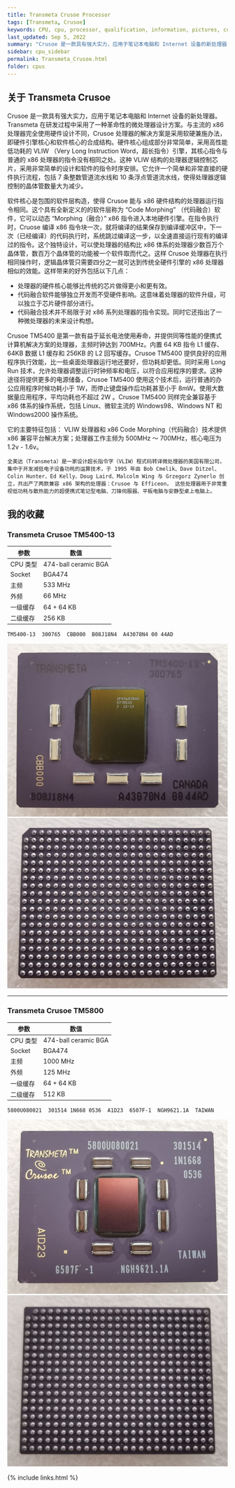 ```yaml
---
title: Transmeta Crusoe Processor
tags: [Transmeta, Crusoe]
keywords: CPU, cpu, processor, qualification, information, pictures, core, frequency, chip packaging, packaging, cpu info, x86, collection, amd, cyrix, harris, ibm, idt, iit, intel, motorola, nec, sgs, sgs-thomson, siemens, ST, signetics, mhs, ti, texas instruments, ulsi, umc, weitek, zilog, 808x, 8085, 8088, 8086, 80188, 80186, 80286, 286, 80386, 386, i386, Am386, 386sx, 386dx, 486, i486, 586, 486sx, 486dx, overdrive, 487, pentium, 586, 5x86, 386dlc, 386slc, 486dx2, mmx, ppro, pentium-pro, pro, athlon, duron, z80, dirk oppelt, dirk, oppelt, engineering, sample, samples
last_updated: Sep 5, 2022
summary: "Crusoe 是一款具有强大实力，应用于笔记本电脑和 Internet 设备的新处理器，采用硬件引擎核心和软件核心的合成结构。"
sidebar: cpu_sidebar
permalink: Transmeta_Crusoe.html
folder: cpus
---
```


## 关于 Transmeta Crusoe

Crusoe 是一款具有强大实力，应用于笔记本电脑和 Internet 设备的新处理器。Transmeta 在研发过程中采用了一种革命性的微处理器设计方案。与主流的 x86 处理器完全使用硬件设计不同，Crusoe 处理器的解决方案是采用软硬兼施办法，即硬件引擎核心和软件核心的合成结构。硬件核心组成部分非常简单，采用高性能低功耗的 VLIW （Very Long Instruction Word，超长指令）引擎，其核心指令与普通的 x86 处理器的指令没有相同之处。这种 VLIW 结构的处理器逻辑控制芯片，采用非常简单的设计和软件的指令时序安排。它允许一个简单和非常直接的硬件执行流程，包括 7 条整数管道流水线和 10 条浮点管道流水线，使得处理器逻辑控制的晶体管数量大为减少。

软件核心是包围的软件层构造，使得 Crusoe 能与 x86 硬件结构的处理器运行指令相同。这个具有全新定义的的软件层称为 “Code Morphing” （代码融合）软件，它可以动态 “Morphing（融合）” x86 指令进入本地硬件引擎。在指令执行时，Cruose 编译 x86 指令块一次，就将编译的结果保存到编译缓冲区中，下一次（已经编译）的代码执行时，系统跳过编译这一步，以全速直接运行现有的编译过的指令。这个独特设计，可以使处理器的结构比 x86 体系的处理器少数百万个晶体管，数百万个晶体管的功能被一个软件取而代之。这样 Crusoe 处理器在执行相同操作时，逻辑晶体管只需要四分之一就可达到传统全硬件引擎的 x86 处理器相似的效能。这样带来的好外包括以下几点：

 - 处理器的硬件核心能够比传统的芯片做得更小和更有效。
 - 代码融合软件能够独立开发而不受硬件影响。这意味着处理器的软件升级，可以独立于芯片硬件部分进行。
 - 代码融合技术并不局限于对 x86 系列处理器的指令实现。同时它还指出了一种微处理器的未来设计构想。

Crusoe TM5400 是第一款有益于延长电池使用寿命，并提供同等性能的便携式计算机解决方案的处理器，主频时钟达到 700MHz。内置 64 KB 指令 L1 缓存、64KB 数据 L1 缓存和 256KB 的 L2 回写缓存。Crusoe TM5400 提供良好的应用程序执行效能，比一些桌面处理器运行地还要好，但功耗却更低。同时采用 Long Run 技术，允许处理器调整运行时钟频率和电压，以符合应用程序的要求。这种途径将提供更多的电源储备，Crusoe TM5400 使用这个技术后，运行普通的办公应用程序时候功耗小于 1W，而停止键盘操作后功耗甚至小于 8mW。使用大数据量应用程序，平均功耗也不超过 2W 。Crusoe TM5400 同样完全兼容基于 x86 体系的操作系统，包括 Linux、微软主流的 Windows98、Windows NT 和 Windows2000 操作系统。

它的主要特征包括： VLIW 处理器和 x86 Code Morphing（代码融合）技术提供 x86 兼容平台解决方案；处理器工作主频为 500MHz ～ 700MHz，核心电压为 1.2v - 1.6v。

```
全美达（Transmeta）是一家设计超长指令字（VLIW）程式码转译微处理器的美国有限公司，集中于开发减低电子设备功秏的运算技术，于 1995 年由 Bob Cmelik、Dave Ditzel、Colin Hunter、Ed Kelly、Doug Laird、Malcolm Wing 与 Grzegorz Zynerlo 创立，共出产了两款兼容 x86 架构的处理器：Crusoe 与 Efficeon， 这些处理器用于非常重视低功秏与散热能力的超便携式笔记型电脑、刀锋伺服器、平板电脑与安静型桌上电脑上。
```


## 我的收藏

### Transmeta Crusoe TM5400-13

| 参数 | 数值 |
| ------ | ------ |
| CPU 类型 | 474-ball ceramic BGA |
| Socket | BGA474 |
| 主频 | 533 MHz |
| 外频 | 66 MHz |
| 一级缓存 | 64 + 64 KB |
| 二级缓存 | 256 KB |

```
TM5400-13  300765  CBB000  B08J18N4  A43078N4 00 44AD
```

![Transmeta Crusoe TM5400-13 正面](/images/cpus/Transmeta/Transmeta_Crusoe_TM5400-13_1.jpg)
![Transmeta Crusoe TM5400-13 反面](/images/cpus/Transmeta/Transmeta_Crusoe_TM5400-13_2.jpg)

---------

### Transmeta Crusoe TM5800

| 参数 | 数值 |
| ------ | ------ |
| CPU 类型 | 474-ball ceramic BGA |
| Socket | BGA474 |
| 主频 | 1000 MHz |
| 外频 | 125 MHz |
| 一级缓存 | 64 + 64 KB |
| 二级缓存 | 512 KB |

```
5800U080021  301514 1N668 0536  A1D23  6507F-1  NGH9621.1A  TAIWAN
```

![Transmeta Crusoe TM5800 正面](/images/cpus/Transmeta/Transmeta_Crusoe_TM5800_1.jpg)
![Transmeta Crusoe TM5800 反面](/images/cpus/Transmeta/Transmeta_Crusoe_TM5800_2.jpg)

{% include links.html %}
